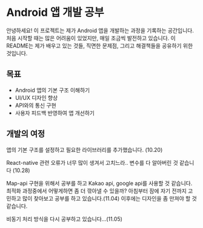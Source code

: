 # Android 앱 개발 공부

안녕하세요! 이 프로젝트는 제가 Android 앱을 개발하는 과정을 기록하는 공간입니다.
처음 시작할 때는 많은 어려움이 있었지만, 매일 조금씩 발전하고 있습니다. 
이 README는 제가 배우고 있는 것들, 직면한 문제점, 그리고 해결책들을 공유하기 위한 것입니다.

## 목표
- Android 앱의 기본 구조 이해하기
- UI/UX 디자인 향상
- API와의 통신 구현
- 사용자 피드백 반영하여 앱 개선하기



## 개발의 여정
앱의 기본 구조를 설정하고 필요한 라이브러리를 추가했습니다. (10.20)

React-native 관련 오류가 너무 많이 생겨서 고치느라.. 변수를 다 알아버린 것 같습니다 (10.28)

Map-api 구현을 위해서 공부를 하고 Kakao api, google api를 사용할 것 같습니다.
최적화 과정중에서 어떻게하면 좀 더 깎아낼 수 있을까?
아침부터 잠에 자기 전까지 고민하고 많이 찾아보고 공부를 하고 있습니다.(11.04)
이후에는 디자인을 좀 만져야 할 것 같습니다.

비동기 처리 방식을 다시 공부하고 있습니다...(11.05)
